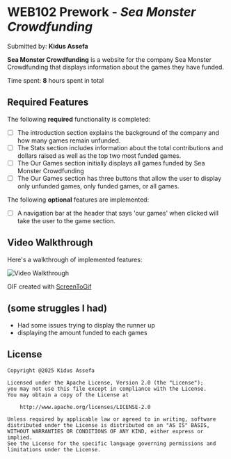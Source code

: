 # WEB102 Prework - *Sea Monster Crowdfunding*

Submitted by: **Kidus Assefa**

**Sea Monster Crowdfunding** is a website for the company Sea Monster Crowdfunding that displays information about the games they have funded.

Time spent: **8** hours spent in total

## Required Features

The following **required** functionality is completed:

* [ ] The introduction section explains the background of the company and how many games remain unfunded.
* [ ] The Stats section includes information about the total contributions and dollars raised as well as the top two most funded games.
* [ ] The Our Games section initially displays all games funded by Sea Monster Crowdfunding
* [ ] The Our Games section has three buttons that allow the user to display only unfunded games, only funded games, or all games.

The following **optional** features are implemented:

* [ ] A navigation bar at the header that says 'our games' when clicked will take the user to the game section. 

## Video Walkthrough

Here's a walkthrough of implemented features:


<img src='./assets/animation.gif' title='Video Walkthrough' width='' alt='Video Walkthrough' />

GIF created with 
[ScreenToGif](https://www.screentogif.com/) 


## (some struggles I had)

- Had some issues trying to display the runner up
- displaying the amount funded to each games 

## License

    Copyright @2025 Kidus Assefa

    Licensed under the Apache License, Version 2.0 (the "License");
    you may not use this file except in compliance with the License.
    You may obtain a copy of the License at

        http://www.apache.org/licenses/LICENSE-2.0

    Unless required by applicable law or agreed to in writing, software
    distributed under the License is distributed on an "AS IS" BASIS,
    WITHOUT WARRANTIES OR CONDITIONS OF ANY KIND, either express or implied.
    See the License for the specific language governing permissions and
    limitations under the License.
